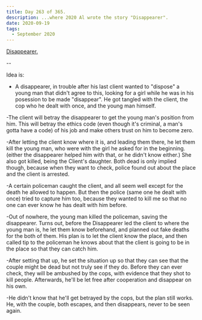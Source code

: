 ```yaml
---
title: Day 263 of 365.
description: ...where 2020 Al wrote the story "Disappearer".
date: 2020-09-19
tags:
  - September 2020
---
```


[Disappearer.](https://alwaysnever25-blog.netlify.app/story/disappearer/)

--


Idea is:
- A disappearer, in trouble after his last client wanted to "dispose" a young man that didn't agree to this, looking for a girl while he was in his posession to be made "disappear". He got tangled with the client, the cop who he dealt with once, and the young man himself.

-The client will betray the disappearer to get the young man's position from him. This will betray the ethics code (even though it's criminal, a man's gotta have a code) of his job and make others trust on him to become zero.

-After letting the client know where it is, and leading them there, he let them kill the young man, who were with the girl he asked for in the beginning. (either the disappearer helped him with that, or he didn't know either.) She also got killed, being the Client's daughter. Both dead is only implied though, because when they want to check, police found out about the place and the client is arrested.

-A certain policeman caught the client, and all seem well except for the death he allowed to happen. But then the police (same one he dealt with once) tried to capture him too, because they wanted to kill me so that no one can ever know he has dealt with him before. 

-Out of nowhere, the young man killed the policeman, saving the disappearer. Turns out, before the Disappearer led the client to where the young man is, he let them know beforehand, and planned out fake deaths for the both of them. His plan is to let the client know the place, and then called tip to the policeman he knows about that the client is going to be in the place so that they can catch him. 

-After setting that up, he set the situation up so that they can see that the couple might be dead but not truly see if they do. Before they can ever check, they will be ambushed by the cops, with evidence that they shot to kill people. Afterwards, he'll be let free after cooperation and disappear on his own.

-He didn't know that he'll get betrayed by the cops, but the plan still works. He, with the couple, both escapes, and then disappears, never to be seen again.
